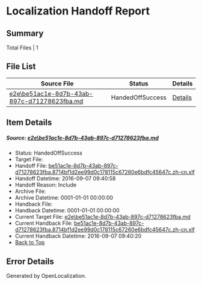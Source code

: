 # <a name='report-top'></a> Localization Handoff Report

## Summary
 Total Files | 1

## File List
 Source File | Status | Details 
 ----------- | ------ | ------- 
 [e2e\be51ac1e-8d7b-43ab-897c-d71278623fba.md](https://github.com/OpenLocalizationTestOrg/ol-test0/blob/c4e673749dfc7a4d25ff0a7552f6d27740914b0e/e2e/be51ac1e-8d7b-43ab-897c-d71278623fba.md) | HandedOffSuccess | [Details](#e6daf1e3ce5a360e1bb4996c69f5ef531238cb401)

## Item Details
##### <a name='e6daf1e3ce5a360e1bb4996c69f5ef531238cb401'></a> Source: [e2e\be51ac1e-8d7b-43ab-897c-d71278623fba.md](https://github.com/OpenLocalizationTestOrg/ol-test0/blob/c4e673749dfc7a4d25ff0a7552f6d27740914b0e/e2e/be51ac1e-8d7b-43ab-897c-d71278623fba.md)
* Status: HandedOffSuccess
* Target File: 
* Handoff File: [be51ac1e-8d7b-43ab-897c-d71278623fba.8714bf1d2ee99d0c178115c67260e6bdfc45647c.zh-cn.xlf](https://github.com/OpenLocalizationTestOrg/ol-test0-handoff/blob/43ddc886e4962f766f9099dab5906ea9ae3e1f5f/ol-handoff/OpenLocalizationTestOrg/ol-test0-zhcn/ci/ht/be51ac1e-8d7b-43ab-897c-d71278623fba.8714bf1d2ee99d0c178115c67260e6bdfc45647c.zh-cn.xlf)
* Handoff Datetime: 2016-09-07 09:40:58
* Handoff Reason: Include
* Archive File: 
* Archive Datetime: 0001-01-01 00:00:00
* Handback File: 
* Handback Datetime: 0001-01-01 00:00:00
* Current Target File: [e2e\be51ac1e-8d7b-43ab-897c-d71278623fba.md](https://github.com/OpenLocalizationTestOrg/ol-test0-zhcn/blob/e2a77ffd0d019f86ed9e977039ff639f17c26f78/e2e/be51ac1e-8d7b-43ab-897c-d71278623fba.md)
* Current Handback File: [be51ac1e-8d7b-43ab-897c-d71278623fba.8714bf1d2ee99d0c178115c67260e6bdfc45647c.zh-cn.xlf](https://github.com/OpenLocalizationTestOrg/ol-test0-handback/blob/a048d314b37828c5b9e1da72e175a5c063db5302/ol-handback/OpenLocalizationTestOrg/ol-test0-zhcn/ci/ht/be51ac1e-8d7b-43ab-897c-d71278623fba.8714bf1d2ee99d0c178115c67260e6bdfc45647c.zh-cn.xlf)
* Current Handback Datetime: 2016-09-07 09:40:20
* [Back to Top](#report-top)


## Error Details

Generated by OpenLocalization.
